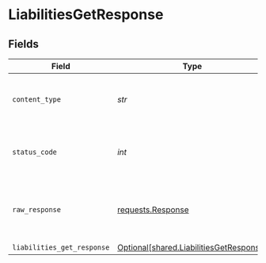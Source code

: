 # LiabilitiesGetResponse


## Fields

| Field                                                                                    | Type                                                                                     | Required                                                                                 | Description                                                                              |
| ---------------------------------------------------------------------------------------- | ---------------------------------------------------------------------------------------- | ---------------------------------------------------------------------------------------- | ---------------------------------------------------------------------------------------- |
| `content_type`                                                                           | *str*                                                                                    | :heavy_check_mark:                                                                       | HTTP response content type for this operation                                            |
| `status_code`                                                                            | *int*                                                                                    | :heavy_check_mark:                                                                       | HTTP response status code for this operation                                             |
| `raw_response`                                                                           | [requests.Response](https://requests.readthedocs.io/en/latest/api/#requests.Response)    | :heavy_check_mark:                                                                       | Raw HTTP response; suitable for custom response parsing                                  |
| `liabilities_get_response`                                                               | [Optional[shared.LiabilitiesGetResponse]](../../models/shared/liabilitiesgetresponse.md) | :heavy_minus_sign:                                                                       | OK                                                                                       |